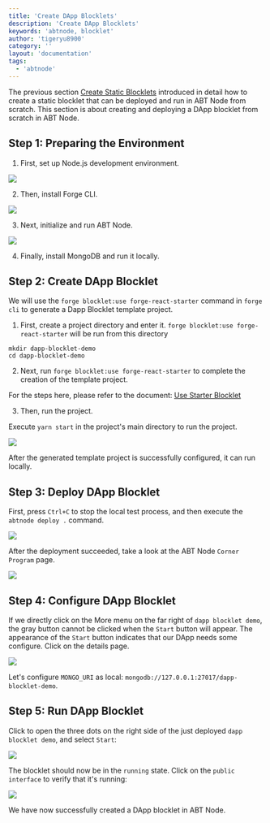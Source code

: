 ```yaml
---
title: 'Create DApp Blocklets'
description: 'Create DApp Blocklets'
keywords: 'abtnode, blocklet'
author: 'tigeryu8900'
category: ''
layout: 'documentation'
tags:
  - 'abtnode'
---
```


The previous section [Create Static Blocklets](static-blocklets) introduced in detail how to create a static blocklet
that can be deployed and run in ABT Node from scratch. This section is about creating and deploying a DApp blocklet from
scratch in ABT Node.

## Step 1: Preparing the Environment

1. First, set up Node.js development environment.

![](./images/create-dapp-blocklet-1.png)

2. Then, install Forge CLI.

![](./images/create-dapp-blocklet-2.png)

3. Next, initialize and run ABT Node.

![](./images/create-dapp-blocklet-3.png)

4. Finally, install MongoDB and run it locally.

## Step 2: Create DApp Blocklet

We will use the `forge blocklet:use forge-react-starter` command in `forge cli` to generate a Dapp Blocklet template
project.

1. First, create a project directory and enter it. `forge blocklet:use forge-react-starter` will be run from this
directory

```terminal
mkdir dapp-blocklet-demo
cd dapp-blocklet-demo
```

2. Next, run `forge blocklet:use forge-react-starter` to complete the creation of the template project.

For the steps here, please refer to the document: [Use Starter Blocklet](
/handbook/7-working-with-blocklets/starter-blocklets)

3. Then, run the project.

Execute `yarn start` in the project's main directory to run the project.

![](./images/create-dapp-blocklet-4.png)

After the generated template project is successfully configured, it can run locally.


## Step 3: Deploy DApp Blocklet

First, press `Ctrl+C` to stop the local test process, and then execute the `abtnode deploy .` command.

![](./images/create-dapp-blocklet-5.png)

After the deployment succeeded, take a look at the ABT Node `Corner Program` page.

![](./images/create-dapp-blocklet-6-en.png)

## Step 4: Configure DApp Blocklet

If we directly click on the More menu on the far right of `dapp blocklet demo`, the gray button cannot be clicked when
the `Start` button will appear. The appearance of the `Start` button indicates that our DApp needs some configure. Click
on the details page.

![](./images/create-dapp-blocklet-7-en.png)

Let's configure `MONGO_URI` as local: `mongodb://127.0.0.1:27017/dapp-blocklet-demo`.

## Step 5: Run DApp Blocklet

Click to open the three dots on the right side of the just deployed `dapp blocklet demo`, and select `Start`:

![](./images/create-dapp-blocklet-8-en.png)

The blocklet should now be in the `running` state. Click on the `public interface` to verify that it's running:

![](./images/create-dapp-blocklet-9.png)

We have now successfully created a DApp blocklet in ABT Node.
